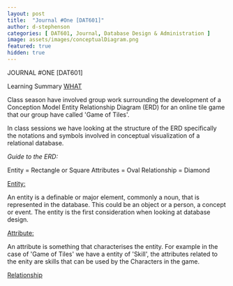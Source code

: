 ```yaml
---
layout: post
title:  "Journal #One [DAT601]"
author: d-stephenson
categories: [ DAT601, Journal, Database Design & Administration ]
image: assets/images/conceptualDiagram.png
featured: true
hidden: true
---
```


JOURNAL #ONE [DAT601]

Learning Summary
<u>WHAT</u>

Class season have involved group work surrounding the development of a Conception Model Entity Relationship Diagram (ERD) for an online tile game that our group have called 'Game of Tiles'.

In class sessions we have looking at the structure of the ERD specifically the notations and symbols involved in conceptual visualization of a relational database.

<i>Guide to the ERD:</i>

Entity = Rectangle or Square
Attributes = Oval
Relationship = Diamond 

<u>Entity:</u>

An entity is a definable or major element, commonly a noun, that is represented in the database. This could be an object or a person, a concept or event. The entity is the first consideration when looking at database design.

<u>Attribute:</u>

An attribute is something that characterises the entity. For example in the case of 'Game of Tiles' we have a entity of 'Skill', the attributes related to the enity are skills that can be used by the Characters in the game.

<u>Relationship</u>






